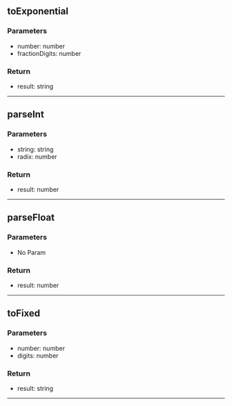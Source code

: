 ## toExponential
### Parameters
- number: number
- fractionDigits: number

### Return
- result: string

--------------------------------------------
## parseInt
### Parameters
- string: string
- radix: number

### Return
- result: number

--------------------------------------------
## parseFloat
### Parameters
- No Param
### Return
- result: number

--------------------------------------------
## toFixed
### Parameters
- number: number
- digits: number

### Return
- result: string

--------------------------------------------
